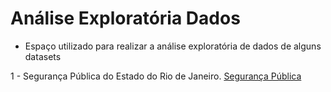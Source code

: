 # Análise Exploratória Dados
- Espaço utilizado para realizar a análise exploratória de dados de alguns datasets

1 - Segurança Pública do Estado do Rio de Janeiro. [Segurança Pública](https://github.com/Prog-LucasAlves/Analise_Exploratoria_Dados/tree/main/AED_01_Seguraca_Publica)